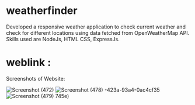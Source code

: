 # weatherfinder

Developed a responsive weather application to check current weather and check for different locations using data fetched from OpenWeatherMap API. Skills used are NodeJs, HTML CSS, ExpressJs.

# weblink : 

Screenshots of Website: 

![Screenshot (472)](https://github.com/Deepak413/weatherfinder/assets/98450154/bd6d7a16-3c5b)
![Screenshot (478)](https://github.com/Deepak413/weatherfinder/assets/98450154/f88a46da-7dfc-48c8-9e1b-9abbc66a752b)
-423a-93a4-0ac4cf35
![Screenshot (479)](https://github.com/Deepak413/weatherfinder/assets/98450154/26c91cf8-c5ff-4f76-8185-e690015122af)
745e)
